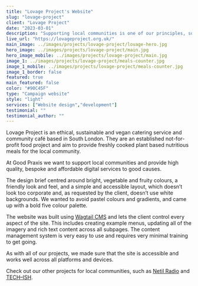 ```yaml
---
title: "Lovage Project's Website"
slug: "lovage-project"
client: "Lovage Project"
date: "2023-03-01"
description: "Supporting local communities is one of our principles, so we were delighted to have designed and built Lovage Project's new website. They are an ethical, sustainable and plant based community cafe based in South London."
live_url: "https://lovageproject.org.uk/"
main_image: ../images/projects/lovage-project/lovage-hero.jpg
hero_image: ../images/projects/lovage-project/main.jpg
hero_image_mobile: ../images/projects/lovage-project/main.jpg
image_1: ../images/projects/lovage-project/meals-counter.jpg
image_1_mobile: ../images/projects/lovage-project/meals-counter.jpg
image_1_border: false
featured: true
main_featured: false
color: "#90C45F"
type: "Campaign website"
style: "light"
services: ["Website design","development"]
testimonial: ""
testimonial_author: ""
---
```


Lovage Project is an ethical, sustainable and vegan catering service and community café based in South London. They are an established not-for-profit food project and aim to provide freshly cooked plant based nutritious meals for the local community.

At Good Praxis we want to support local communities and provide high quality, bespoke and affordable digital services to good causes.

The design brief centred around bright, vegetable and fruity colours, a friendly look and feel, and a simple and accessible layout, which doesn’t look too corporate and, as requested by the client, doesn’t use white backgrounds. We wanted to avoid pastel colours and gradients, and came up with a bold five colour palette.

The website was built using [Wagtail CMS](https://wagtail.org/about-wagtail/) and lets the client control every aspect of the site. This includes creating example menus, updating all of the imagery and rich text content across all subpages. The content management system is very easy to use and requires very minimal training to get going.

As with all of our projects, we made sure that the site is accessible and works well across all platforms and devices.

Check out our other projects for local communities, such as [Netil Radio](../netil-radio) and [TECH–ISH](../techish).
